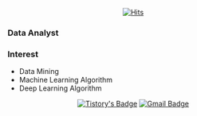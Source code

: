 <div align=center>

[![Hits](https://hits.seeyoufarm.com/api/count/incr/badge.svg?url=https%3A%2F%2Fgithub.com%2FPark-taenam)](c) 

</div>

### Data Analyst

### Interest
- Data Mining
- Machine Learning Algorithm
- Deep Learning Algorithm

<div align=center>

[![Tistory's Badge](https://github-readme-tistory-card.vercel.app/api/badge?name={Tistory}&theme={dark}&link=https://wannabenice.tistory.com/)](https://wannabenice.tistory.com/)
[![Gmail Badge](https://img.shields.io/badge/-Gmail-d14836?style=flat-square&logo=Gmail&logoColor=white&link=mailto:beneeds929@gmail.com)](mailto:beneeds929@gmail.com)

</div>
